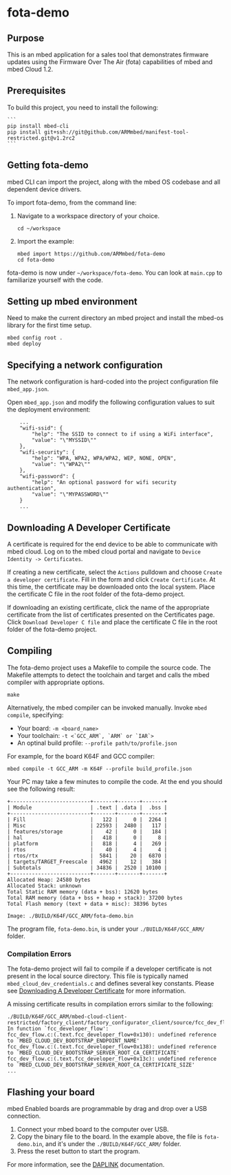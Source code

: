 # fota-demo

## Purpose

This is an mbed application for a sales tool that demonstrates firmware updates using the Firmware Over The Air (fota) capabilities of mbed and mbed Cloud 1.2.

## Prerequisites

To build this project, you need to install the following:

	```
	pip install mbed-cli
	pip install git+ssh://git@github.com/ARMmbed/manifest-tool-restricted.git@v1.2rc2
	```

## Getting fota-demo

mbed CLI can import the project, along with the mbed OS codebase and all dependent device drivers.

To import fota-demo, from the command line:

1. Navigate to a workspace directory of your choice.

	``cd ~/workspace``

2. Import the example:

	```
	mbed import https://github.com/ARMmbed/fota-demo
	cd fota-demo
	```

fota-demo is now under ``~/workspace/fota-demo``.  You can look at ``main.cpp`` to familiarize yourself with the code.

## Setting up mbed environment

Need to make the current directory an mbed project and install the mbed-os library for the first time setup.

```
mbed config root .
mbed deploy
```

## Specifying a network configuration

The network configuration is hard-coded into the project configuration file ``mbed_app.json``.

Open ``mbed_app.json`` and modify the following configuration values to suit the deployment environment:

```
    ...
    "wifi-ssid": {
        "help": "The SSID to connect to if using a WiFi interface",
        "value": "\"MYSSID\""
    },
    "wifi-security": {
        "help": "WPA, WPA2, WPA/WPA2, WEP, NONE, OPEN",
        "value": "\"WPA2\""
    },
    "wifi-password": {
        "help": "An optional password for wifi security authentication",
        "value": "\"MYPASSWORD\""
    }
    ...
```

## <a name="GetDevCert"></a>Downloading A Developer Certificate

A certificate is required for the end device to be able to communicate with mbed cloud.  Log on to the mbed cloud portal and navigate to ``Device Identity -> Certificates``.

If creating a new certificate, select the ``Actions`` pulldown and choose ``Create a developer certificate``.  Fill in the form and click ``Create Certificate``.  At this time, the certificate may be downloaded onto the local system.  Place the certificate C file in the root folder of the fota-demo project.

If downloading an existing certificate, click the name of the appropriate certificate from the list of certificates presented on the Certificates page.  Click ``Download Developer C file`` and place the certificate C file in the root folder of the fota-demo project.

## Compiling

The fota-demo project uses a Makefile to compile the source code.  The Makefile attempts to detect the toolchain and target and calls the mbed compiler with appropriate options.

```
make
```

Alternatively, the mbed compiler can be invoked manually.  Invoke `mbed compile`, specifying:

* Your board: ``-m <board_name>``
* Your toolchain: ``-t <`GCC_ARM`, `ARM` or `IAR`>``
* An optinal build profile: ``--profile path/to/profile.json``

For example, for the board K64F and GCC compiler:

```
mbed compile -t GCC_ARM -m K64F --profile build_profile.json
```

Your PC may take a few minutes to compile the code.  At the end you should see the following result:

```
+--------------------------+-------+-------+-------+
| Module                   | .text | .data |  .bss |
+--------------------------+-------+-------+-------+
| Fill                     |   122 |     0 |  2264 |
| Misc                     | 22593 |  2480 |   117 |
| features/storage         |    42 |     0 |   184 |
| hal                      |   418 |     0 |     8 |
| platform                 |   818 |     4 |   269 |
| rtos                     |    40 |     4 |     4 |
| rtos/rtx                 |  5841 |    20 |  6870 |
| targets/TARGET_Freescale |  4962 |    12 |   384 |
| Subtotals                | 34836 |  2520 | 10100 |
+--------------------------+-------+-------+-------+
Allocated Heap: 24580 bytes
Allocated Stack: unknown
Total Static RAM memory (data + bss): 12620 bytes
Total RAM memory (data + bss + heap + stack): 37200 bytes
Total Flash memory (text + data + misc): 38396 bytes

Image: ./BUILD/K64F/GCC_ARM/fota-demo.bin
```

The program file, ``fota-demo.bin``, is under your ``./BUILD/K64F/GCC_ARM/`` folder.

### Compilation Errors

The fota-demo project will fail to compile if a developer certificate is not present in the local source directory.  This file is typically named ``mbed_cloud_dev_credentials.c`` and defines several key constants.  Please see [Downloading A Developer Certificate](#GetDevCert) for more information.

A missing certificate results in compilation errors similar to the following:
```
./BUILD/K64F/GCC_ARM/mbed-cloud-client-restricted/factory_client/factory_configurator_client/source/fcc_dev_flow.o: In function `fcc_developer_flow':
fcc_dev_flow.c:(.text.fcc_developer_flow+0x130): undefined reference to `MBED_CLOUD_DEV_BOOTSTRAP_ENDPOINT_NAME'
fcc_dev_flow.c:(.text.fcc_developer_flow+0x138): undefined reference to `MBED_CLOUD_DEV_BOOTSTRAP_SERVER_ROOT_CA_CERTIFICATE'
fcc_dev_flow.c:(.text.fcc_developer_flow+0x13c): undefined reference to `MBED_CLOUD_DEV_BOOTSTRAP_SERVER_ROOT_CA_CERTIFICATE_SIZE'
...
```

## Flashing your board

mbed Enabled boards are programmable by drag and drop over a USB connection.

1. Connect your mbed board to the computer over USB.
2. Copy the binary file to the board. In the example above, the file is ``fota-demo.bin``, and it's under the ``./BUILD/K64F/GCC_ARM/`` folder.
3. Press the reset button to start the program.

For more information, see the [DAPLINK](https://developer.mbed.org/handbook/DAPLink) documentation.
